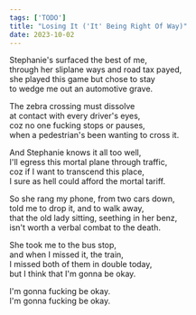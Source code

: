 ```yaml
---
tags: ['TODO']
title: "Losing It ('It' Being Right Of Way)"
date: 2023-10-02
---
```


Stephanie's surfaced the best of me,  
through her sliplane ways and road tax payed,  
she played this game but chose to stay  
to wedge me out an automotive grave.

The zebra crossing must dissolve  
at contact with every driver's eyes,  
coz no one fucking stops or pauses,  
when a pedestrian's been wanting to cross it.

And Stephanie knows it all too well,  
I'll egress this mortal plane through traffic,  
coz if I want to transcend this place,  
I sure as hell could afford the mortal tariff.

So she rang my phone, from two cars down,  
told me to drop it, and to walk away,  
that the old lady sitting, seething in her benz,  
isn't worth a verbal combat to the death.

She took me to the bus stop,  
and when I missed it, the train,  
I missed both of them in double today,  
but I think that I'm gonna be okay.

I'm gonna fucking be okay.  
I'm gonna fucking be okay.
